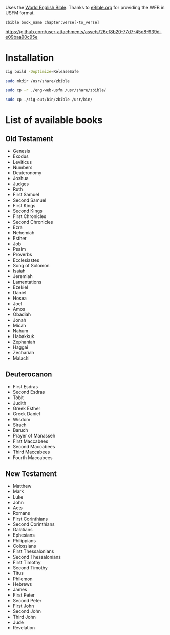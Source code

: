 Uses the [World English Bible](https://worldenglish.bible/). Thanks to [eBible.org](https://ebible.org/) for providing the WEB in USFM format.

`zbible book_name chapter:verse[-to_verse]`

https://github.com/user-attachments/assets/26ef8b20-77d7-45d8-939d-e09baa90c95e



# Installation
```sh
zig build -Doptimize=ReleaseSafe
```
```sh
sudo mkdir /usr/share/zbible
```
```sh
sudo cp -r ./eng-web-usfm /usr/share/zbible/
```
```sh
sudo cp ./zig-out/bin/zbible /usr/bin/
```

# List of available books
## Old Testament
- Genesis
- Exodus
- Leviticus
- Numbers
- Deuteronomy
- Joshua
- Judges
- Ruth
- First Samuel
- Second Samuel
- First Kings
- Second Kings
- First Chronicles
- Second Chronicles
- Ezra
- Nehemiah
- Esther
- Job
- Psalm
- Proverbs
- Ecclesiastes
- Song of Solomon
- Isaiah
- Jeremiah
- Lamentations
- Ezekiel
- Daniel
- Hosea
- Joel
- Amos
- Obadiah
- Jonah
- Micah
- Nahum
- Habakkuk
- Zephaniah
- Haggai
- Zechariah
- Malachi

## Deuterocanon
- First Esdras
- Second Esdras
- Tobit
- Judith
- Greek Esther
- Greek Daniel
- Wisdom
- Sirach
- Baruch
- Prayer of Manasseh
- First Maccabees
- Second Maccabees
- Third Maccabees
- Fourth Maccabees

## New Testament
- Matthew
- Mark
- Luke
- John
- Acts
- Romans
- First Corinthians
- Second Corinthians
- Galatians
- Ephesians
- Philippians
- Colossians
- First Thessalonians
- Second Thessalonians
- First Timothy
- Second Timothy
- Titus
- Philemon
- Hebrews
- James
- First Peter
- Second Peter
- First John
- Second John
- Third John
- Jude
- Revelation
